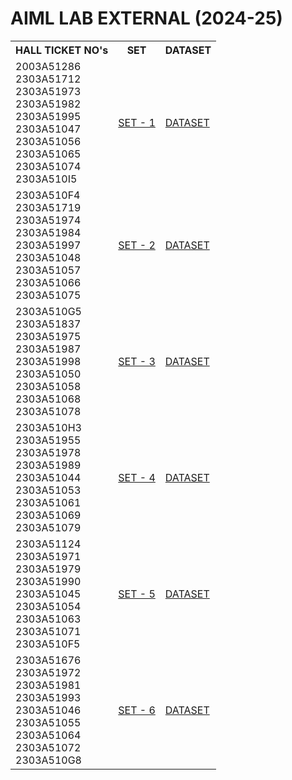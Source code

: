 # AIML LAB EXTERNAL (2024-25)
<table>
  <tr>
    <th>HALL TICKET NO's</th>
    <th>SET</th>
    <th>DATASET</th>
  </tr>
  <tr>
    <td>2003A51286<br>
      2303A51712<br>
      2303A51973<br>
      2303A51982<br>
      2303A51995<br>
      2303A51047<br>
      2303A51056<br>
      2303A51065<br>
      2303A51074<br>
      2303A510I5</td>
    <td><a href = "https://drive.google.com/file/d/13c9FP2d02Ovw5mPi0sj-SX4DM-rBwJem/view?usp=drive_link">SET - 1</a></td>
    <td><a href = "https://people.sc.fsu.edu/~jburkardt/data/csv/hw_200.csv">DATASET</a></td>
  </tr>
  <tr>
    <td>2303A510F4<br>
      2303A51719<br>
      2303A51974<br>
      2303A51984<br>
      2303A51997<br>
      2303A51048<br>
      2303A51057<br>
      2303A51066<br>
      2303A51075</td>
    <td><a href = "https://drive.google.com/file/d/1NMN5Gg9l3EfnUlx7hc8_zOeuSNSFuPrA/view?usp=drive_link">SET - 2</a></td>
    <td><a href = "https://archive.ics.uci.edu/ml/machine-learning-databases/breast-cancer-wisconsin/wdbc.data">DATASET</a></td>
  </tr>
  <tr>
    <td>2303A510G5<br>
      2303A51837<br>
      2303A51975<br>
      2303A51987<br>
      2303A51998<br>
      2303A51050<br>
      2303A51058<br>
      2303A51068<br>
      2303A51078</td>
    <td><a href = "https://drive.google.com/file/d/1nxyrJx_PIvLosEBS2P1T-76v31rEvBRY/view?usp=drive_link">SET - 3</a></td>
    <td><a href = "https://archive.ics.uci.edu/ml/machine-learning-databases/iris/iris.data">DATASET</a></td>
  </tr>
  <tr>
    <td>2303A510H3<br>
      2303A51955<br>
      2303A51978<br>
      2303A51989<br>
      2303A51044<br>
      2303A51053<br>
      2303A51061<br>
      2303A51069<br>
      2303A51079</td>
    <td><a href = "https://drive.google.com/file/d/1bNVbeopLhRh1yPMKuH8vTnhK7PGhULmb/view?usp=drive_link">SET - 4</a></td>
    <td><a href = "https://archive.ics.uci.edu/ml/machine-learning-databases/wine/wine.data">DATASET</a></td>
  </tr>
  <tr>
    <td>2303A51124<br>
      2303A51971<br>
      2303A51979<br>
      2303A51990<br>
      2303A51045<br>
      2303A51054<br>
      2303A51063<br>
      2303A51071<br>
      2303A510F5</td>
    <td><a href = "https://drive.google.com/file/d/1COLl-5dJ0r13Ca3e1C18cApkEgscSRoB/view?usp=drive_link">SET - 5</a></td>
    <td><a href = "https://archive.ics.uci.edu/ml/machine-learning-databases/iris/iris.data">DATASET</a></td>
  </tr>
  <tr>
    <td>2303A51676<br>
      2303A51972<br>
      2303A51981<br>
      2303A51993<br>
      2303A51046<br>
      2303A51055<br>
      2303A51064<br>
      2303A51072<br>
      2303A510G8</td>
    <td><a href = "https://drive.google.com/file/d/1sSrt_AXQcgBN8ckZrtxBQTkPAg9zHUE_/view?usp=drive_link">SET - 6</a></td>
    <td><a href = "https://raw.githubusercontent.com/datasciencedojo/datasets/master/titanic.csv">DATASET</a></td>
  </tr>
</table>
